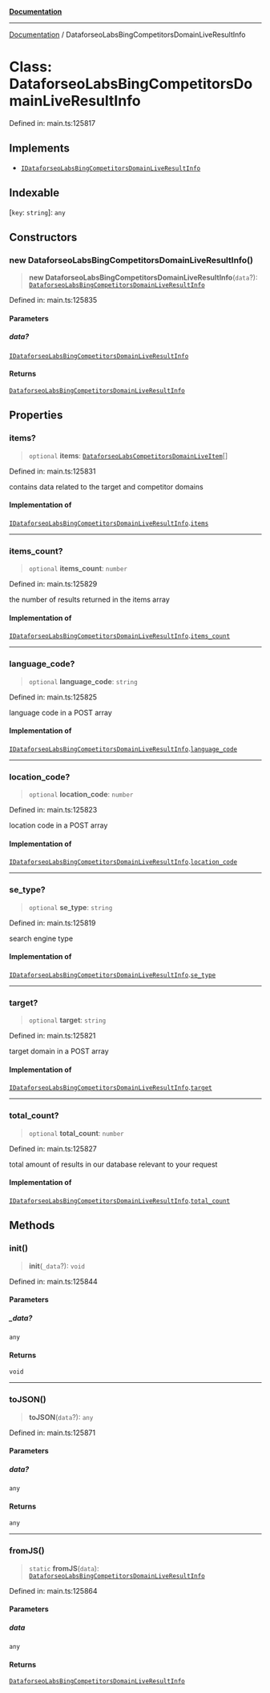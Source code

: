 [**Documentation**](../README.md)

***

[Documentation](../README.md) / DataforseoLabsBingCompetitorsDomainLiveResultInfo

# Class: DataforseoLabsBingCompetitorsDomainLiveResultInfo

Defined in: main.ts:125817

## Implements

- [`IDataforseoLabsBingCompetitorsDomainLiveResultInfo`](../interfaces/IDataforseoLabsBingCompetitorsDomainLiveResultInfo.md)

## Indexable

\[`key`: `string`\]: `any`

## Constructors

### new DataforseoLabsBingCompetitorsDomainLiveResultInfo()

> **new DataforseoLabsBingCompetitorsDomainLiveResultInfo**(`data`?): [`DataforseoLabsBingCompetitorsDomainLiveResultInfo`](DataforseoLabsBingCompetitorsDomainLiveResultInfo.md)

Defined in: main.ts:125835

#### Parameters

##### data?

[`IDataforseoLabsBingCompetitorsDomainLiveResultInfo`](../interfaces/IDataforseoLabsBingCompetitorsDomainLiveResultInfo.md)

#### Returns

[`DataforseoLabsBingCompetitorsDomainLiveResultInfo`](DataforseoLabsBingCompetitorsDomainLiveResultInfo.md)

## Properties

### items?

> `optional` **items**: [`DataforseoLabsCompetitorsDomainLiveItem`](DataforseoLabsCompetitorsDomainLiveItem.md)[]

Defined in: main.ts:125831

contains data related to the target and competitor domains

#### Implementation of

[`IDataforseoLabsBingCompetitorsDomainLiveResultInfo`](../interfaces/IDataforseoLabsBingCompetitorsDomainLiveResultInfo.md).[`items`](../interfaces/IDataforseoLabsBingCompetitorsDomainLiveResultInfo.md#items)

***

### items\_count?

> `optional` **items\_count**: `number`

Defined in: main.ts:125829

the number of results returned in the items array

#### Implementation of

[`IDataforseoLabsBingCompetitorsDomainLiveResultInfo`](../interfaces/IDataforseoLabsBingCompetitorsDomainLiveResultInfo.md).[`items_count`](../interfaces/IDataforseoLabsBingCompetitorsDomainLiveResultInfo.md#items_count)

***

### language\_code?

> `optional` **language\_code**: `string`

Defined in: main.ts:125825

language code in a POST array

#### Implementation of

[`IDataforseoLabsBingCompetitorsDomainLiveResultInfo`](../interfaces/IDataforseoLabsBingCompetitorsDomainLiveResultInfo.md).[`language_code`](../interfaces/IDataforseoLabsBingCompetitorsDomainLiveResultInfo.md#language_code)

***

### location\_code?

> `optional` **location\_code**: `number`

Defined in: main.ts:125823

location code in a POST array

#### Implementation of

[`IDataforseoLabsBingCompetitorsDomainLiveResultInfo`](../interfaces/IDataforseoLabsBingCompetitorsDomainLiveResultInfo.md).[`location_code`](../interfaces/IDataforseoLabsBingCompetitorsDomainLiveResultInfo.md#location_code)

***

### se\_type?

> `optional` **se\_type**: `string`

Defined in: main.ts:125819

search engine type

#### Implementation of

[`IDataforseoLabsBingCompetitorsDomainLiveResultInfo`](../interfaces/IDataforseoLabsBingCompetitorsDomainLiveResultInfo.md).[`se_type`](../interfaces/IDataforseoLabsBingCompetitorsDomainLiveResultInfo.md#se_type)

***

### target?

> `optional` **target**: `string`

Defined in: main.ts:125821

target domain in a POST array

#### Implementation of

[`IDataforseoLabsBingCompetitorsDomainLiveResultInfo`](../interfaces/IDataforseoLabsBingCompetitorsDomainLiveResultInfo.md).[`target`](../interfaces/IDataforseoLabsBingCompetitorsDomainLiveResultInfo.md#target)

***

### total\_count?

> `optional` **total\_count**: `number`

Defined in: main.ts:125827

total amount of results in our database relevant to your request

#### Implementation of

[`IDataforseoLabsBingCompetitorsDomainLiveResultInfo`](../interfaces/IDataforseoLabsBingCompetitorsDomainLiveResultInfo.md).[`total_count`](../interfaces/IDataforseoLabsBingCompetitorsDomainLiveResultInfo.md#total_count)

## Methods

### init()

> **init**(`_data`?): `void`

Defined in: main.ts:125844

#### Parameters

##### \_data?

`any`

#### Returns

`void`

***

### toJSON()

> **toJSON**(`data`?): `any`

Defined in: main.ts:125871

#### Parameters

##### data?

`any`

#### Returns

`any`

***

### fromJS()

> `static` **fromJS**(`data`): [`DataforseoLabsBingCompetitorsDomainLiveResultInfo`](DataforseoLabsBingCompetitorsDomainLiveResultInfo.md)

Defined in: main.ts:125864

#### Parameters

##### data

`any`

#### Returns

[`DataforseoLabsBingCompetitorsDomainLiveResultInfo`](DataforseoLabsBingCompetitorsDomainLiveResultInfo.md)
